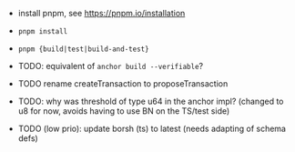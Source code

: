 - install pnpm, see https://pnpm.io/installation
- `pnpm install`
- `pnpm {build|test|build-and-test}`

- TODO: equivalent of `anchor build --verifiable`?
- TODO rename createTransaction to proposeTransaction
- TODO: why was threshold of type u64 in the anchor impl? (changed to u8 for now, avoids having to use BN on the TS/test side)
- TODO (low prio): update borsh (ts) to latest (needs adapting of schema defs) 